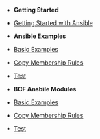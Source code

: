 - **Getting Started**
- [Getting Started with Ansible](common/python-getting-started.md)


- **Ansible Examples**
- [Basic Examples](bcf/python-basic-examples.md)
- [Copy Membership Rules](bcf/python-copyMembershipRules.md)
- [Test](posts/test.md)


- **BCF Ansbile Modules**
- [Basic Examples](bcf/python-basic-examples.md)
- [Copy Membership Rules](bcf/python-copyMembershipRules.md)
- [Test](posts/test.md)
